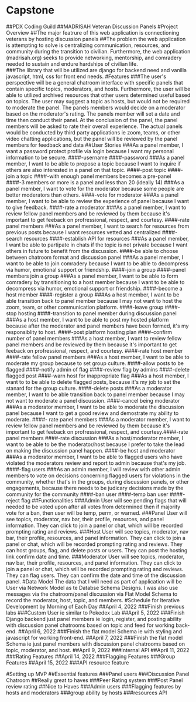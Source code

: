 # Capstone
##PDX Coding Guild
##MADRISAH Veteran Discussion Panels
#Project Overview
##The major featrure of this web application is connectioning veterans by hosting discussion panels
##The problem the web application is attempting to solve is centralizing communication, resources, and community during the transition to civilian. Furthermore, the web application (madrisah.org) seeks to provide networking, mentorship, and comradery needed to sustain and endure hardships of civilian life.   
###The library that will be utilized are django for backend need and vanilla javascript, html, css for front end needs.
#Features
###The user's perspective will be a general chatroom interface with specific panels that contain specific topics, moderators, and hosts. Furthermore, the user will be able to utilized archived resources that other users determined useful based on topics. The user may suggest a topic as hosts, but would not be required to moderate the panel. The panels members would decide on a moderator based on the moderator's rating. The panels member will set a date and time then conduct their panel. At the conclusion of the panel, the panel members will be asked to rate their overall experience. The actual panels would be conducted by third party applications ie zoom, teams, or other video chatting applications, but the panel will be reviewed by the panel members for feedback and data 
##User Stories
###As a panel member, I want a password protect profile via login because I want my personal information to be secure.
####-username
####-password
###As a panel member, I want to be able to propose a topic because I want to inquire if others are also interested in a panel on that topic.
####-post topic
####-join a topic
####-with enough panel members becomes a pre-panel
####-3 members or more is a panel and less than 20 (ideally 14)
###As a panel member, I want to vote for the moderator because some people are better moderators than others.
####-vote for moderator
###As a panel member, I want to be able to review the experience of panel because I want to give feedback.
####-rate a moderator
###As a panel member, I want to review fellow panel members and be reviewed by them because it's important to get feeback on profressional, respect, and courtesy.
####-rate panel members
###As a panel member, I want to search for resources from previous posts because I want resources vetted and centralized
####-search resources
####-establish API for resources
###As a panel member, I want be able to partipate in chats if the topic is not private because I want others in future to benefit from the discussion.
####-be able to choose between chatroom format and discussion panel
###As a panel member, I want to be able to join comradery because I want to be able to decompress via humor, emotional support or friendship.
####-join a group
####-panel members join a group
###As a panel member, I want to be able to form comradery by transitioning to a host member because I want to be able to decompress via humor, emotional support or friendship.
####-become a host member
####-register a group
###As a host member, I want to be able transition back to panel member because I may not want to host the zoom, team, or other communication platform.
####-leave group
####-stop hosting
####-transition to panel member during discussion panel
###As a host member, I want to be able to post my hosted platform because after the moderator and panel members have been formed, it's my responsiblity to host.
####-post platform hosting plan
####-confirm number of panel members
###As a host member, I want to review fellow panel members and be reviewed by them because it's important to get feeback on profressional, respect, and courtesy.
####-rate host member
####-rate fellow panel members
###As a host member, I want to be able to moderate my group because to set group culture.
####-allow posts to be flagged
####-notify admin of flag
####-review flag by admins
####-delete flagged post
####-warn host for inappropriate flag
###As a host member, I want to to be able to delete flagged posts, because it's my job to set the stanard for the group culture.
####-delete posts
###As a moderator member, I want to be able transition back to panel member because I may not want to moderate a panel discussion.
####-cancel being moderator
###As a moderator member, I want to be able to moderate the discussion panel because I want to get a good review and demostrate my ability to moderate.
####- rate panel members
###As a moderator member, I want to review fellow panel members and be reviewed by them because it's important to get feeback on profressional, respect, and courtesy.####-rate panel members
####-rate discussion
###As a host/moderator member, I want to be able to be the moderator/host because I prefer to take the lead on making the discussion panel happen.
####-be host and moderator
###As a moderator member, I want to be able to flagged users who have violated the moderators review and report to admin because that's my job.
####-flag users
###As an admin member, I will review with other admin members to vote on decisions concerning flagged users for violations in the community, whether that's in the groups, during discussion panels, or other engagements, because there needs to be judicary decisions made by the community for the community
####-ban user
####-temp ban user
####-reject flag
##Functionalities
###Admin User will see pending flags that will needed to be voted upon after all votes from determined then if majority vote for a ban, then user will be temp, perm, or warned.
###Panel User will see topics, moderator, nav bar, their profile, resources, and panel information. They can click to join a panel or chat, which will be recorded prompting rating and reviews.
###Host User will see topics, moderator, nav bar, their profile, resources, and panel information. They can click to join a panel or chat, which will be recorded prompting rating and reviews. They can host groups, flag, and delete posts or users. They can post the hosting link confirm date and time.
###Moderator User will see topics, moderator, nav bar, their profile, resources, and panel information. They can click to join a panel or chat, which will be recorded prompting rating and reviews. They can flag users. They can confirm the date and time of the discussion panel.
#Data Model
The data that I will need as part of application will be User via Network Model as te Databse Schema Designs. I was also use messages via the chatroom/panel discussion via Flat Model Schema to record the moderator, host, topic, and members. 
#Schedule for Iterative Development by Morning of Each Day
##April 4, 2022
###Finish previous labs
###Custom User ie similar to Pokedex Lab
##April 5, 2022
###Finish Django backend just panel members ie login, register, and posting ability with discussion panel chatrooms based on topic and feed for working back-end.
##April 6, 2022
###Finish the flat model Schema ie with styling and javascript for working front-end.
##April 7, 2022
###Finish the flat model Schema ie just panel members with discussion panel chatrooms based on topic, moderator, and host.
##April 9, 2022
###Internal API
##April 11, 2022
###Rating Features
##April 14, 2022
###Flagging Features
###Group Features
##April 15, 2022
###API resource feature

#Setting up MVP
##Essential features
###Panel users
###Discussion Panel Chatroom
##Really great to haves
###Peer Rating system
###Post Panel review rating
##Nice to Haves
###Admin users
###Flagging features by hosts and moderators
###group ability by hosts
###resources API
